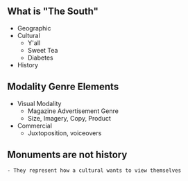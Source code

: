 ## What is "The South"
- Geographic
- Cultural
    - Y'all
    - Sweet Tea
    - Diabetes
- History

## Modality Genre Elements
- Visual Modality
    - Magazine Advertisement Genre
    - Size, Imagery, Copy, Product
- Commercial
    - Juxtoposition, voiceovers

## Monuments are not history
    - They represent how a cultural wants to view themselves


